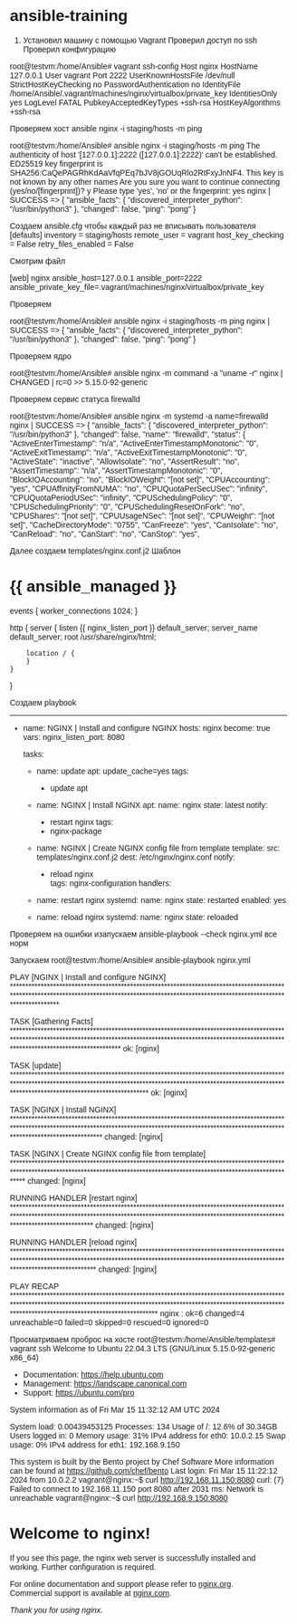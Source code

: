 # ansible-training
1. Установил машину с помощью Vagrant
Проверил доступ по ssh 
Проверил конфигурацию

root@testvm:/home/Ansible# vagrant ssh-config
Host nginx
  HostName 127.0.0.1
  User vagrant
  Port 2222
  UserKnownHostsFile /dev/null
  StrictHostKeyChecking no
  PasswordAuthentication no
  IdentityFile /home/Ansible/.vagrant/machines/nginx/virtualbox/private_key
  IdentitiesOnly yes
  LogLevel FATAL
  PubkeyAcceptedKeyTypes +ssh-rsa
  HostKeyAlgorithms +ssh-rsa

Проверяем хост 
ansible nginx -i staging/hosts -m ping

root@testvm:/home/Ansible# ansible nginx -i staging/hosts -m ping
The authenticity of host '[127.0.0.1]:2222 ([127.0.0.1]:2222)' can't be established.
ED25519 key fingerprint is SHA256:CaQePAGRhKdAaVfqPEq7bJV8jGOUqRlo2RtFxyJnNF4.
This key is not known by any other names
Are you sure you want to continue connecting (yes/no/[fingerprint])? y
Please type 'yes', 'no' or the fingerprint: yes
nginx | SUCCESS => {
    "ansible_facts": {
        "discovered_interpreter_python": "/usr/bin/python3"
    },
    "changed": false,
    "ping": "pong"
}

Создаем ansible.cfg чтобы каждый раз не вписывать пользователя
[defaults]
inventory = staging/hosts
remote_user = vagrant
host_key_checking = False
retry_files_enabled = False

Смотрим файл

[web]
nginx ansible_host=127.0.0.1 ansible_port=2222 ansible_private_key_file=.vagrant/machines/nginx/virtualbox/private_key

Проверяем

root@testvm:/home/Ansible# ansible nginx -i staging/hosts -m ping
nginx | SUCCESS => {
    "ansible_facts": {
        "discovered_interpreter_python": "/usr/bin/python3"
    },
    "changed": false,
    "ping": "pong"
}

Проверяем ядро

root@testvm:/home/Ansible# ansible nginx -m command -a "uname -r"
nginx | CHANGED | rc=0 >>
5.15.0-92-generic

Проверяем сервис статуса firewalld

root@testvm:/home/Ansible# ansible nginx -m systemd -a name=firewalld
nginx | SUCCESS => {
    "ansible_facts": {
        "discovered_interpreter_python": "/usr/bin/python3"
    },
    "changed": false,
    "name": "firewalld",
    "status": {
        "ActiveEnterTimestamp": "n/a",
        "ActiveEnterTimestampMonotonic": "0",
        "ActiveExitTimestamp": "n/a",
        "ActiveExitTimestampMonotonic": "0",
        "ActiveState": "inactive",
        "AllowIsolate": "no",
        "AssertResult": "no",
        "AssertTimestamp": "n/a",
        "AssertTimestampMonotonic": "0",
        "BlockIOAccounting": "no",
        "BlockIOWeight": "[not set]",
        "CPUAccounting": "yes",
        "CPUAffinityFromNUMA": "no",
        "CPUQuotaPerSecUSec": "infinity",
        "CPUQuotaPeriodUSec": "infinity",
        "CPUSchedulingPolicy": "0",
        "CPUSchedulingPriority": "0",
        "CPUSchedulingResetOnFork": "no",
        "CPUShares": "[not set]",
        "CPUUsageNSec": "[not set]",
        "CPUWeight": "[not set]",
        "CacheDirectoryMode": "0755",
        "CanFreeze": "yes",
        "CanIsolate": "no",
        "CanReload": "no",
        "CanStart": "no",
        "CanStop": "yes",

Далее создаем templates/nginx.conf.j2  Шаблон

# {{ ansible_managed }}
events {
    worker_connections 1024;
}

http {
    server {
        listen       {{ nginx_listen_port }} default_server;
        server_name  default_server;
        root         /usr/share/nginx/html;

        location / {
        }
    }
}

Создаем playbook

---
- name: NGINX | Install and configure NGINX
  hosts: nginx
  become: true
  vars:
    nginx_listen_port: 8080
  
  tasks:
    - name: update
      apt:
        update_cache=yes
      tags: 
        - update apt
          
    - name: NGINX | Install NGINX
      apt:
        name: nginx
        state: latest
      notify:
      - restart nginx
      tags:
      - nginx-package
    - name: NGINX | Create NGINX config file from template
      template:
        src: templates/nginx.conf.j2
        dest: /etc/nginx/nginx.conf
      notify:
        - reload nginx      
      tags: nginx-configuration
  handlers:
    - name: restart nginx
      systemd:
        name: nginx
        state: restarted
        enabled: yes
    - name: reload nginx
      systemd:
        name: nginx
        state: reloaded

Проверяем на ошибки изапускаем
ansible-playbook --check nginx.yml
все норм

Запускаем
root@testvm:/home/Ansible# ansible-playbook nginx.yml

PLAY [NGINX | Install and configure NGINX] **************************************************************************************************************************************************************************************************

TASK [Gathering Facts] **********************************************************************************************************************************************************************************************************************
ok: [nginx]

TASK [update] *******************************************************************************************************************************************************************************************************************************
ok: [nginx]

TASK [NGINX | Install NGINX] ****************************************************************************************************************************************************************************************************************
changed: [nginx]

TASK [NGINX | Create NGINX config file from template] ***************************************************************************************************************************************************************************************
changed: [nginx]

RUNNING HANDLER [restart nginx] *************************************************************************************************************************************************************************************************************
changed: [nginx]

RUNNING HANDLER [reload nginx] **************************************************************************************************************************************************************************************************************
changed: [nginx]

PLAY RECAP **********************************************************************************************************************************************************************************************************************************
nginx                      : ok=6    changed=4    unreachable=0    failed=0    skipped=0    rescued=0    ignored=0

Просматриваем проброс на хосте
root@testvm:/home/Ansible/templates# vagrant ssh
Welcome to Ubuntu 22.04.3 LTS (GNU/Linux 5.15.0-92-generic x86_64)

 * Documentation:  https://help.ubuntu.com
 * Management:     https://landscape.canonical.com
 * Support:        https://ubuntu.com/pro

  System information as of Fri Mar 15 11:32:12 AM UTC 2024

  System load:  0.00439453125      Processes:             134
  Usage of /:   12.6% of 30.34GB   Users logged in:       0
  Memory usage: 31%                IPv4 address for eth0: 10.0.2.15
  Swap usage:   0%                 IPv4 address for eth1: 192.168.9.150


This system is built by the Bento project by Chef Software
More information can be found at https://github.com/chef/bento
Last login: Fri Mar 15 11:22:12 2024 from 10.0.2.2
vagrant@nginx:~$ curl http://192.168.11.150:8080
curl: (7) Failed to connect to 192.168.11.150 port 8080 after 2031 ms: Network is unreachable
vagrant@nginx:~$ curl http://192.168.9.150:8080
<!DOCTYPE html>
<html>
<head>
<title>Welcome to nginx!</title>
<style>
    body {
        width: 35em;
        margin: 0 auto;
        font-family: Tahoma, Verdana, Arial, sans-serif;
    }
</style>
</head>
<body>
<h1>Welcome to nginx!</h1>
<p>If you see this page, the nginx web server is successfully installed and
working. Further configuration is required.</p>

<p>For online documentation and support please refer to
<a href="http://nginx.org/">nginx.org</a>.<br/>
Commercial support is available at
<a href="http://nginx.com/">nginx.com</a>.</p>

<p><em>Thank you for using nginx.</em></p>
</body>
</html>









